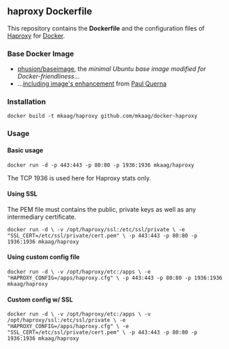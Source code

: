 ## haproxy Dockerfile

This repository contains the **Dockerfile** and the configuration files of [Haproxy](http://haproxy.1wt.eu/) for [Docker](https://www.docker.com/).

### Base Docker Image

* [phusion/baseimage](https://github.com/phusion/baseimage-docker), the *minimal Ubuntu base image modified for Docker-friendliness*...
* ...[including image's enhancement](https://github.com/racker/docker-ubuntu-with-updates) from [Paul Querna](https://journal.paul.querna.org/articles/2013/10/15/docker-ubuntu-on-rackspace/)

### Installation

`docker build -t mkaag/haproxy github.com/mkaag/docker-haproxy`

### Usage

#### Basic usage

`docker run -d -p 443:443 -p 80:80 -p 1936:1936 mkaag/haproxy`

The TCP 1936 is used here for Haproxy stats only.

#### Using SSL

The PEM file must contains the public, private keys as well as any intermediary certificate.

`docker run -d \
    -v /opt/haproxy/ssl:/etc/ssl/private \
    -e "SSL_CERT=/etc/ssl/private/cert.pem" \
    -p 443:443 -p 80:80 -p 1936:1936 mkaag/haproxy`

#### Using custom config file

`docker run -d \
    -v /opt/haproxy/etc:/apps \
    -e "HAPROXY_CONFIG=/apps/haproxy.cfg" \
    -p 443:443 -p 80:80 -p 1936:1936 mkaag/haproxy`

#### Custom config w/ SSL

`docker run -d \
    -v /opt/haproxy/etc:/apps \
    -v /opt/haproxy/ssl:/etc/ssl/private \
    -e "HAPROXY_CONFIG=/apps/haproxy.cfg" \
    -e "SSL_CERT=/etc/ssl/private/cert.pem" \
    -p 443:443 -p 80:80 -p 1936:1936 mkaag/haproxy`

